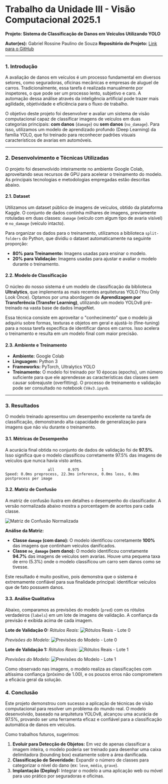 # **Trabalho da Unidade III - Visão Computacional 2025.1**

**Projeto: Sistema de Classificação de Danos em Veículos Utilizando YOLO**

**Autor(es):** Gabriel Rossine Paulino de Souza
**Repositório do Projeto:** [Link para o GitHub](https://github.com/Kirishimya/VehicleDamageCls)

---

### **1. Introdução**

A avaliação de danos em veículos é um processo fundamental em diversos setores, como seguradoras, oficinas mecânicas e empresas de aluguel de carros. Tradicionalmente, essa tarefa é realizada manualmente por inspetores, o que pode ser um processo lento, subjetivo e caro. A automação dessa análise através da inteligência artificial pode trazer mais agilidade, objetividade e eficiência para o fluxo de trabalho.

O objetivo deste projeto foi desenvolver e avaliar um sistema de visão computacional capaz de classificar imagens de veículos em duas categorias principais: **com danos** (`damage`) ou **sem danos** (`no_damage`). Para isso, utilizamos um modelo de aprendizado profundo (Deep Learning) da família YOLO, que foi treinado para reconhecer padrões visuais característicos de avarias em automóveis.

---

### **2. Desenvolvimento e Técnicas Utilizadas**

O projeto foi desenvolvido inteiramente no ambiente Google Colab, aproveitando seus recursos de GPU para acelerar o treinamento do modelo. As principais tecnologias e metodologias empregadas estão descritas abaixo.

#### **2.1. Dataset**

Utilizamos um dataset público de imagens de veículos, obtido da plataforma Kaggle. O conjunto de dados continha milhares de imagens, previamente rotuladas em duas classes: `damage` (veículo com algum tipo de avaria visível) e `no_damage` (veículo intacto).

Para organizar os dados para o treinamento, utilizamos a biblioteca `split-folders` do Python, que dividiu o dataset automaticamente na seguinte proporção:
* **80% para Treinamento:** Imagens usadas para ensinar o modelo.
* **20% para Validação:** Imagens usadas para ajustar e avaliar o modelo durante o treinamento.

#### **2.2. Modelo de Classificação**

O núcleo do nosso sistema é um modelo de classificação da biblioteca **Ultralytics**, que implementa as mais recentes arquiteturas YOLO (You Only Look Once). Optamos por uma abordagem de **Aprendizagem por Transferência (Transfer Learning)**, utilizando um modelo YOLOv8 pré-treinado na vasta base de dados ImageNet.

Essa técnica consiste em aproveitar o "conhecimento" que o modelo já adquiriu sobre formas, texturas e objetos em geral e ajustá-lo (fine-tuning) para a nossa tarefa específica de identificar danos em carros. Isso acelera o treinamento e resulta em um modelo final com maior precisão.

#### **2.3. Ambiente e Treinamento**

* **Ambiente:** Google Colab
* **Linguagem:** Python 3
* **Frameworks:** PyTorch, Ultralytics YOLO
* **Treinamento:** O modelo foi treinado por 10 épocas (epochs), um número suficiente para que ele aprendesse as características das classes sem causar sobreajuste (overfitting). O processo de treinamento e validação pode ser consultado no notebook `CVAv3.ipynb`.

---

### **3. Resultados**

O modelo treinado apresentou um desempenho excelente na tarefa de classificação, demonstrando alta capacidade de generalização para imagens que não viu durante o treinamento.

#### **3.1. Métricas de Desempenho**

A acurácia final obtida no conjunto de dados de validação foi de **97.5%**. Isso significa que o modelo classificou corretamente 97.5% das imagens de veículos que nunca havia visto antes.

```
                   all      0.975          1
Speed: 0.0ms preprocess, 22.3ms inference, 0.0ms loss, 0.0ms postprocess per image
```

#### **3.2. Matriz de Confusão**

A matriz de confusão ilustra em detalhes o desempenho do classificador. A versão normalizada abaixo mostra a porcentagem de acertos para cada classe.

![Matriz de Confusão Normalizada](AV3/validation_results/vehicle_damage_val2/confusion_matrix_normalized.png)

**Análise da Matriz:**
* **Classe `damage` (com dano):** O modelo identificou corretamente **100%** das imagens que continham veículos danificados.
* **Classe `no_damage` (sem dano):** O modelo identificou corretamente **94.7%** das imagens de veículos sem avarias. Houve uma pequena taxa de erro (5.3%) onde o modelo classificou um carro sem danos como se tivesse.

Este resultado é muito positivo, pois demonstra que o sistema é extremamente confiável para sua finalidade principal: identificar veículos que de fato possuem danos.

#### **3.3. Análise Qualitativa**

Abaixo, comparamos as previsões do modelo (`pred`) com os rótulos verdadeiros (`labels`) em um lote de imagens de validação. A confiança da previsão é exibida acima de cada imagem.

**Lote de Validação 0:**
*Rótulos Reais:*
![Rótulos Reais - Lote 0](AV3/validation_results/vehicle_damage_val2/val_batch0_labels.jpg)

*Previsões do Modelo:*
![Previsões do Modelo - Lote 0](AV3/validation_results/vehicle_damage_val2/val_batch0_pred.jpg)

**Lote de Validação 1:**
*Rótulos Reais:*
![Rótulos Reais - Lote 1](AV3/validation_results/vehicle_damage_val2/val_batch1_labels.jpg)

*Previsões do Modelo:*
![Previsões do Modelo - Lote 1](AV3/validation_results/vehicle_damage_val2/val_batch1_pred.jpg)


Como observado nas imagens, o modelo realiza as classificações com altíssima confiança (próximo de 1.00), e os poucos erros não comprometem a eficácia geral da solução.

### **4. Conclusão**

Este projeto demonstrou com sucesso a aplicação de técnicas de visão computacional para resolver um problema do mundo real. O modelo desenvolvido, baseado na arquitetura YOLOv8, alcançou uma acurácia de 97.5%, provando ser uma ferramenta eficaz e confiável para a classificação automática de danos em veículos.

Como trabalhos futuros, sugerimos:
1.  **Evoluir para Detecção de Objetos:** Em vez de apenas classificar a imagem inteira, o modelo poderia ser treinado para desenhar uma caixa delimitadora (bounding box) exatamente sobre a área danificada.
2.  **Classificação de Severidade:** Expandir o número de classes para categorizar o nível do dano (ex: `leve`, `médio`, `grave`).
3.  **Implantação (Deploy):** Integrar o modelo a uma aplicação web ou móvel para uso prático por seguradoras e oficinas.
